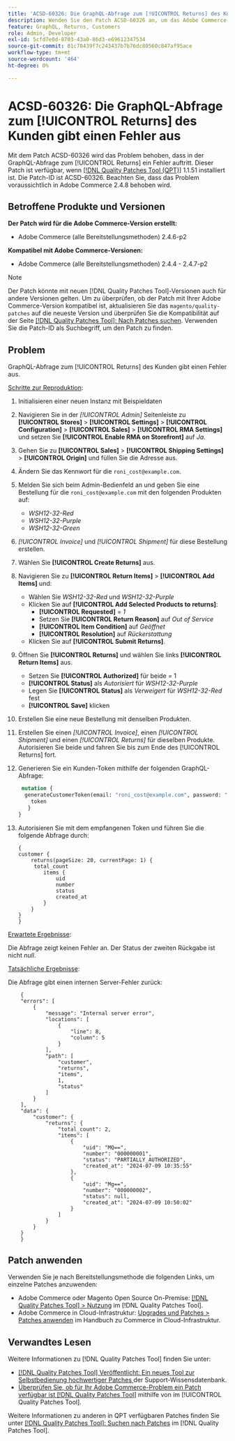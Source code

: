 ```yaml
---
title: 'ACSD-60326: Die GraphQL-Abfrage zum [!UICONTROL Returns] des Kunden gibt einen Fehler aus'
description: Wenden Sie den Patch ACSD-60326 an, um das Adobe Commerce-Problem zu beheben, bei dem in der GraphQL-Abfrage zum [!UICONTROL Returns] ein Fehler auftritt.
feature: GraphQL, Returns, Customers
role: Admin, Developer
exl-id: 5cfd7e0d-8703-43a0-86d3-e69612347534
source-git-commit: 81c78439f7c243437b7b76dc80560c847af95ace
workflow-type: tm+mt
source-wordcount: '464'
ht-degree: 0%

---
```


# ACSD-60326: Die GraphQL-Abfrage zum [!UICONTROL Returns] des Kunden gibt einen Fehler aus

Mit dem Patch ACSD-60326 wird das Problem behoben, dass in der GraphQL-Abfrage zum [!UICONTROL Returns] ein Fehler auftritt. Dieser Patch ist verfügbar, wenn [[!DNL Quality Patches Tool (QPT)]](https://experienceleague.adobe.com/en/docs/commerce-knowledge-base/kb/announcements/commerce-announcements/magento-quality-patches-released-new-tool-to-self-serve-quality-patches) 1.1.51 installiert ist. Die Patch-ID ist ACSD-60326. Beachten Sie, dass das Problem voraussichtlich in Adobe Commerce 2.4.8 behoben wird.

## Betroffene Produkte und Versionen

**Der Patch wird für die Adobe Commerce-Version erstellt:**

* Adobe Commerce (alle Bereitstellungsmethoden) 2.4.6-p2

**Kompatibel mit Adobe Commerce-Versionen:**

* Adobe Commerce (alle Bereitstellungsmethoden) 2.4.4 - 2.4.7-p2

>[!NOTE]
>
>Der Patch könnte mit neuen [!DNL Quality Patches Tool]-Versionen auch für andere Versionen gelten. Um zu überprüfen, ob der Patch mit Ihrer Adobe Commerce-Version kompatibel ist, aktualisieren Sie das `magento/quality-patches` auf die neueste Version und überprüfen Sie die Kompatibilität auf der Seite [[!DNL Quality Patches Tool]: Nach Patches suchen](https://experienceleague.adobe.com/tools/commerce-quality-patches/index.html). Verwenden Sie die Patch-ID als Suchbegriff, um den Patch zu finden.

## Problem

GraphQL-Abfrage zum [!UICONTROL Returns] des Kunden gibt einen Fehler aus.

<u>Schritte zur Reproduktion</u>:

1. Initialisieren einer neuen Instanz mit Beispieldaten
1. Navigieren Sie in der *[!UICONTROL Admin]* Seitenleiste zu **[!UICONTROL Stores]** > **[!UICONTROL Settings]** > **[!UICONTROL Configuration]** > **[!UICONTROL Sales]** > **[!UICONTROL RMA Settings]** und setzen Sie **[!UICONTROL Enable RMA on Storefront]** auf *Ja*.
1. Gehen Sie zu **[!UICONTROL Sales]** > **[!UICONTROL Shipping Settings]** > **[!UICONTROL Origin]** und füllen Sie die Adresse aus.
1. Ändern Sie das Kennwort für die `roni_cost@example.com`.
1. Melden Sie sich beim Admin-Bedienfeld an und geben Sie eine Bestellung für die `roni_cost@example.com` mit den folgenden Produkten auf:
   * *WSH12-32-Red*
   * *WSH12-32-Purple*
   * *WSH12-32-Green*
1. *[!UICONTROL Invoice]* und *[!UICONTROL Shipment]* für diese Bestellung erstellen.
1. Wählen Sie **[!UICONTROL Create Returns]** aus.
1. Navigieren Sie zu **[!UICONTROL Return Items]** > **[!UICONTROL Add Items]** und:
   * Wählen Sie *WSH12-32-Red* und *WSH12-32-Purple*
   * Klicken Sie auf **[!UICONTROL Add Selected Products to returns]**:
      * **[!UICONTROL Requested]** = *1*
      * Setzen Sie **[!UICONTROL Return Reason]** auf *Out of Service*
      * **[!UICONTROL Item Condition]** auf *Geöffnet*
      * **[!UICONTROL Resolution]** auf *Rückerstattung*
   * Klicken Sie auf **[!UICONTROL Submit Returns]**.
1. Öffnen Sie **[!UICONTROL Returns]** und wählen Sie links **[!UICONTROL Return Items]** aus.
   * Setzen Sie **[!UICONTROL Authorized]** für beide *=* 1
   * **[!UICONTROL Status]** als *Autorisiert* für *WSH12-32-Purple*
   * Legen Sie **[!UICONTROL Status]** als *Verweigert* für *WSH12-32-Red* fest
   * **[!UICONTROL Save]** klicken
1. Erstellen Sie eine neue Bestellung mit denselben Produkten.
1. Erstellen Sie einen *[!UICONTROL Invoice]*, einen *[!UICONTROL Shipment]* und einen *[!UICONTROL Returns]* für dieselben Produkte. Autorisieren Sie beide und fahren Sie bis zum Ende des [!UICONTROL Returns] fort.
1. Generieren Sie ein Kunden-Token mithilfe der folgenden GraphQL-Abfrage:

   ```GraphQL
    mutation {
     generateCustomerToken(email: "roni_cost@example.com", password: "password") {
       token
      }
   }
   ```

1. Autorisieren Sie mit dem empfangenen Token und führen Sie die folgende Abfrage durch:

   ```
   {
   customer {
       returns(pageSize: 20, currentPage: 1) {
        total_count
           items {
               uid
               number
               status
               created_at
           }
       }
   }
   }
   ```

<u>Erwartete Ergebnisse</u>:

Die Abfrage zeigt keinen Fehler an. Der Status der zweiten Rückgabe ist nicht *null*.

<u>Tatsächliche Ergebnisse</u>:

Die Abfrage gibt einen internen Server-Fehler zurück:

```
    {
    "errors": [
        {
            "message": "Internal server error",
            "locations": [
                {
                    "line": 8,
                    "column": 5
                }
            ],
            "path": [
                "customer",
                "returns",
                "items",
                1,
                "status"
            ]
        }
    ],
    "data": {
        "customer": {
            "returns": {
                "total_count": 2,
                "items": [
                    {
                        "uid": "MQ==",
                        "number": "000000001",
                        "status": "PARTIALLY_AUTHORIZED",
                        "created_at": "2024-07-09 10:35:55"
                    },
                    {
                        "uid": "Mg==",
                        "number": "000000002",
                        "status": null,
                        "created_at": "2024-07-09 10:50:02"
                    }
                ]
            }
        }
    }
    } 
```

## Patch anwenden

Verwenden Sie je nach Bereitstellungsmethode die folgenden Links, um einzelne Patches anzuwenden:

* Adobe Commerce oder Magento Open Source On-Premise: [[!DNL Quality Patches Tool] > Nutzung](/help/tools/quality-patches-tool/usage.md) im [!DNL Quality Patches Tool].
* Adobe Commerce in Cloud-Infrastruktur: [Upgrades und Patches > Patches anwenden](https://experienceleague.adobe.com/docs/commerce-cloud-service/user-guide/develop/upgrade/apply-patches.html) im Handbuch zu Commerce in Cloud-Infrastruktur.

## Verwandtes Lesen

Weitere Informationen zu [!DNL Quality Patches Tool] finden Sie unter:

* [[!DNL Quality Patches Tool] Veröffentlicht: Ein neues Tool zur Selbstbedienung hochwertiger Patches ](https://experienceleague.adobe.com/en/docs/commerce-knowledge-base/kb/announcements/commerce-announcements/magento-quality-patches-released-new-tool-to-self-serve-quality-patches) der Support-Wissensdatenbank.
* [Überprüfen Sie, ob für Ihr Adobe Commerce-Problem ein Patch verfügbar ist [!DNL Quality Patches Tool]](/help/tools/quality-patches-tool/patches-available-in-qpt/check-patch-for-magento-issue-with-magento-quality-patches.md) mithilfe von im [!UICONTROL Quality Patches Tool].

Weitere Informationen zu anderen in QPT verfügbaren Patches finden Sie unter [[!DNL Quality Patches Tool]: Suchen nach Patches](https://experienceleague.adobe.com/tools/commerce-quality-patches/index.html) im [!DNL Quality Patches Tool].
